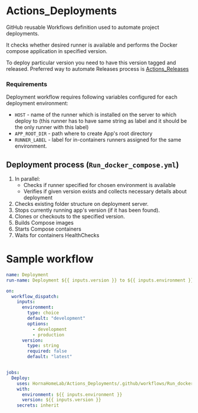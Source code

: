 # Actions_Deployments
GitHub reusable Workflows definition used to automate project deployments.

It checks whether desired runner is available and performs the Docker compose application in specified version.

To deploy particular version you need to have this version tagged and released.
Preferred way to automate Releases process is [Actions_Releases](https://github.com/HornaHomeLab/Actions_Releases)

### Requirements
Deployment workflow requires following variables configured for each deployment environment:
- `HOST` - name of the runner which is installed on the server to which deploy to (this runner has to have same string as label and it should be the only runner with this label)
- `APP_ROOT_DIR` - path where to create App's root directory
- `RUNNER_LABEL` - label for in-containers runners assigned for the same environment.

## Deployment process (`Run_docker_compose.yml`)
1. In parallel:
   - Checks if runner specified for chosen environment is available
   - Verifies if given version exists and collects necessary details about deployment
2. Checks existing folder structure on deployment server.
3. Stops currently running app's version (if it has been found).
4. Clones or checkouts to the specified version.
5. Builds Compose images
6. Starts Compose containers
7. Waits for containers HealthChecks

# Sample workflow

```YAML
name: Deployment
run-name: Deployment ${{ inputs.version }} to ${{ inputs.environment }}

on: 
  workflow_dispatch:
    inputs:
      environment:
        type: choice
        default: "development"
        options:
          - development
          - production
      version:
        type: string
        required: false
        default: "latest"


jobs:
  Deploy:
    uses: HornaHomeLab/Actions_Deployments/.github/workflows/Run_docker_compose.yml@main
    with:
      environment: ${{ inputs.environment }}
      version: ${{ inputs.version }}
    secrets: inherit
```